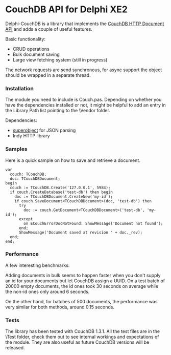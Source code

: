 # CouchDB API for Delphi XE2

Delphi-CouchDB is a library that implements the [CouchDB HTTP Document API](http://docs.couchdb.org/en/latest/api/documents.html) and adds a couple of useful features.

Basic functionality:

 * CRUD operations
 * Bulk document saving
 * Large view fetching system (still in progress)

The network requests are send synchronous, for async support the object should be wrapped in a separate thread.

### Installation

The module you need to include is Couch.pas. Depending on whether you have the dependencies installed or not, it might be helpful to add an entry in the Library Path list pointing to the \Vendor folder.

Dependencies:

 * [superobject](https://code.google.com/p/superobject/) for JSON parsing
 * Indy HTTP library
 
### Samples

Here is a quick sample on how to save and retrieve a document.

```delphi
var
  couch: TCouchDB;
  doc: TCouchDBDocument;
begin
  couch := TCouchDB.Create('127.0.0.1', 5984);
  if couch.CreateDatabase('test-db') then begin
    doc := TCouchDBDocument.CreateNew('my-id');
    if couch.SaveDocument<TCouchDBDocument>(doc, 'test-db') then
      try
        doc := couch.GetDocument<TCouchDBDocument>('test-db', 'my-id');
      except
        on ECouchErrorDocNotFound: ShowMessage('Document not found');
      end;
      ShowMessage('Document saved at revision ' + doc._rev);
  end;
end;
```

### Performance

A few interesting benchmarks:

Adding documents in bulk seems to happen faster when you don't supply an id for your documents but let CouchDB assign a UUID. On a test batch of 20000 empty documents, the id ones took 30 seconds on average while the non-id ones only around 6 seconds.

On the other hand, for batches of 500 documents, the performance was very similar for both methods, around 0.15 seconds.

### Tests

The library has been tested with CouchDB 1.3.1. All the test files are in the \Test folder, check them out to see internal workings and expectations of the module. They are also useful as future CouchDB versions will be released.